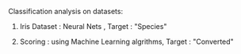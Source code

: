 Classification analysis on datasets:

1) Iris Dataset : Neural Nets , Target : "Species"

2) Scoring : using Machine Learning algrithms, Target : "Converted"
